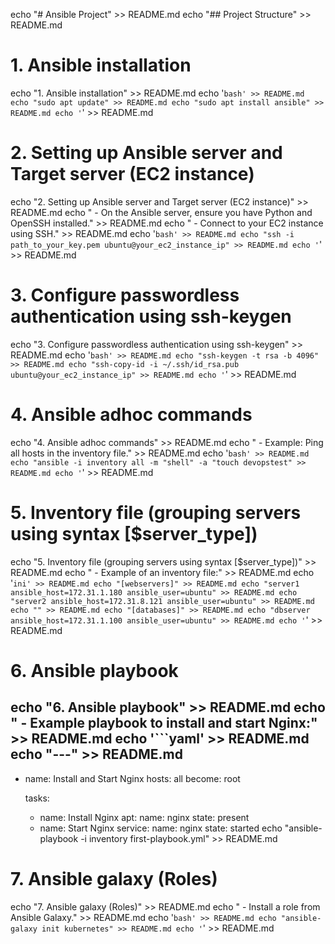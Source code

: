 
echo "# Ansible Project" >> README.md
echo "## Project Structure" >> README.md

# 1. Ansible installation
echo "1. Ansible installation" >> README.md
echo '```bash' >> README.md
echo "sudo apt update" >> README.md
echo "sudo apt install ansible" >> README.md
echo '```' >> README.md

# 2. Setting up Ansible server and Target server (EC2 instance)
echo "2. Setting up Ansible server and Target server (EC2 instance)" >> README.md
echo "   - On the Ansible server, ensure you have Python and OpenSSH installed." >> README.md
echo "   - Connect to your EC2 instance using SSH." >> README.md
echo '```bash' >> README.md
echo "ssh -i path_to_your_key.pem ubuntu@your_ec2_instance_ip" >> README.md
echo '```' >> README.md

# 3. Configure passwordless authentication using ssh-keygen
echo "3. Configure passwordless authentication using ssh-keygen" >> README.md
echo '```bash' >> README.md
echo "ssh-keygen -t rsa -b 4096" >> README.md
echo "ssh-copy-id -i ~/.ssh/id_rsa.pub ubuntu@your_ec2_instance_ip" >> README.md
echo '```' >> README.md

# 4. Ansible adhoc commands
echo "4. Ansible adhoc commands" >> README.md
echo "   - Example: Ping all hosts in the inventory file." >> README.md
echo '```bash' >> README.md
echo "ansible -i inventory all -m "shell" -a "touch devopstest" >> README.md
echo '```' >> README.md

# 5. Inventory file (grouping servers using syntax [$server_type])
echo "5. Inventory file (grouping servers using syntax [\$server_type])" >> README.md
echo "   - Example of an inventory file:" >> README.md
echo '```ini' >> README.md
echo "[webservers]" >> README.md
echo "server1 ansible_host=172.31.1.180 ansible_user=ubuntu" >> README.md
echo "server2 ansible_host=172.31.8.121 ansible_user=ubuntu" >> README.md
echo "" >> README.md
echo "[databases]" >> README.md
echo "dbserver ansible_host=172.31.1.100 ansible_user=ubuntu" >> README.md
echo '```' >> README.md

# 6. Ansible playbook
echo "6. Ansible playbook" >> README.md
echo "   - Example playbook to install and start Nginx:" >> README.md
echo '```yaml' >> README.md
echo "---" >> README.md
---
- name: Install and Start Nginx
  hosts: all
  become: root


  tasks:
    - name: Install Nginx
      apt:
        name: nginx
        state: present
    - name: Start Nginx
      service:
        name: nginx
        state: started
echo "ansible-playbook -i inventory first-playbook.yml" >> README.md
# 7. Ansible galaxy (Roles)
echo "7. Ansible galaxy (Roles)" >> README.md
echo "   - Install a role from Ansible Galaxy." >> README.md
echo '```bash' >> README.md
echo "ansible-galaxy init kubernetes" >> README.md
echo '```' >> README.md


